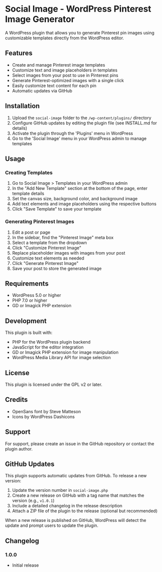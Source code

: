 # Social Image - WordPress Pinterest Image Generator

A WordPress plugin that allows you to generate Pinterest pin images using customizable templates directly from the WordPress editor.

## Features

- Create and manage Pinterest image templates
- Customize text and image placeholders in templates
- Select images from your post to use in Pinterest pins
- Generate Pinterest-optimized images with a single click
- Easily customize text content for each pin
- Automatic updates via GitHub

## Installation

1. Upload the `social-image` folder to the `/wp-content/plugins/` directory
2. Configure GitHub updates by editing the plugin file (see INSTALL.md for details)
3. Activate the plugin through the 'Plugins' menu in WordPress
4. Go to the 'Social Image' menu in your WordPress admin to manage templates

## Usage

### Creating Templates

1. Go to Social Image > Templates in your WordPress admin
2. In the "Add New Template" section at the bottom of the page, enter template details
3. Set the canvas size, background color, and background image
4. Add text elements and image placeholders using the respective buttons
5. Click "Save Template" to save your template

### Generating Pinterest Images

1. Edit a post or page
2. In the sidebar, find the "Pinterest Image" meta box
3. Select a template from the dropdown
4. Click "Customize Pinterest Image"
5. Replace placeholder images with images from your post
6. Customize text elements as needed
7. Click "Generate Pinterest Image"
8. Save your post to store the generated image

## Requirements

- WordPress 5.0 or higher
- PHP 7.0 or higher
- GD or Imagick PHP extension

## Development

This plugin is built with:

- PHP for the WordPress plugin backend
- JavaScript for the editor integration
- GD or Imagick PHP extension for image manipulation
- WordPress Media Library API for image selection

## License

This plugin is licensed under the GPL v2 or later.

## Credits

- OpenSans font by Steve Matteson
- Icons by WordPress Dashicons

## Support

For support, please create an issue in the GitHub repository or contact the plugin author.

## GitHub Updates

This plugin supports automatic updates from GitHub. To release a new version:

1. Update the version number in `social-image.php`
2. Create a new release on GitHub with a tag name that matches the version (e.g., `v1.0.1`)
3. Include a detailed changelog in the release description
4. Attach a ZIP file of the plugin to the release (optional but recommended)

When a new release is published on GitHub, WordPress will detect the update and prompt users to update the plugin.

## Changelog

### 1.0.0
- Initial release
